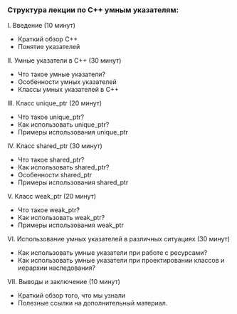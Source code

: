 ### Структура лекции по C++ умным указателям:

I. Введение (10 минут)
- Краткий обзор C++
- Понятие указателей

II. Умные указатели в C++ (30 минут)
- Что такое умные указатели?
- Особенности умных указателей
- Классы умных указателей в C++

III. Класс unique_ptr (20 минут)
- Что такое unique_ptr?
- Как использовать unique_ptr?
- Примеры использования unique_ptr

IV. Класс shared_ptr (30 минут)
- Что такое shared_ptr?
- Как использовать shared_ptr?
- Особенности shared_ptr
- Примеры использования shared_ptr

V. Класс weak_ptr (20 минут)
- Что такое weak_ptr?
- Как использовать weak_ptr?
- Примеры использования weak_ptr

VI. Использование умных указателей в различных ситуациях (30 минут)
- Как использовать умные указатели при работе с ресурсами?
- Как использовать умные указатели при проектировании классов и иерархии наследования?

VII. Выводы и заключение (10 минут)
- Краткий обзор того, что мы узнали
- Полезные ссылки на дополнительный материал.
